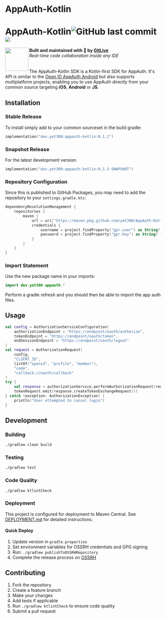 # AppAuth-Kotlin

<h1 align="left">AppAuth-Kotlin<img alt="GitHub last commit" src="https://img.shields.io/github/last-commit/gitliveapp/AppAuth-Kotlin?style=flat-square"> <a href="https://git.live"><img src="https://img.shields.io/badge/collaborate-on%20gitlive-blueviolet?style=flat-square"></a></h1>
<img align="left" width="75px" src="https://avatars2.githubusercontent.com/u/42865805?s=200&v=4"> 
  <b>Built and maintained with 🧡 by <a href="https://git.live">GitLive</a></b><br/>
  <i>Real-time code collaboration inside any IDE</i><br/>
<br/>
<br/>
The AppAuth-Kotlin SDK is a Kotlin-first SDK for AppAuth. It's API is similar to the <a href="https://github.com/openid/AppAuth-Android">Open ID AppAuth Android</a> but also supports multiplatform projects, enabling you to use AppAuth directly from your common source targeting <strong>iOS</strong>, <strong>Android</strong> or <strong>JS</strong>.

## Installation

### Stable Release

To install simply add to your common sourceset in the build gradle:

```kotlin
implementation("dev.yet300:appauth-kotlin:0.1.2")
```

### Snapshot Release

For the latest development version:

```kotlin
implementation("dev.yet300:appauth-kotlin:0.1.3-SNAPSHOT")
```

### Repository Configuration

Since this is published to GitHub Packages, you may need to add the repository to your `settings.gradle.kts`:

```kotlin
dependencyResolutionManagement {
    repositories {
        maven {
            url = uri("https://maven.pkg.github.com/yet300/AppAuth-Kotlin")
            credentials {
                username = project.findProperty("gpr.user") as String? ?: System.getenv("GITHUB_ACTOR")
                password = project.findProperty("gpr.key") as String? ?: System.getenv("GITHUB_TOKEN")
            }
        }
    }
}
```

### Import Statement

Use the new package name in your imports:

```kotlin
import dev.yet300.appauth.*
```

Perform a gradle refresh and you should then be able to import the app auth files.

## Usage

```kotlin
val config = AuthorizationServiceConfiguration(
    authorizationEndpoint = "https://endpoint/oauth/authorize",
    tokenEndpoint = "https://endpoint/oauth/token",
    endSessionEndpoint = "https://endpoint/oauth/logout"
)
val request = AuthorizationRequest(
    config,
    "CLIENT_ID",
    listOf("openid", "profile", "member"),
    "code",
    "callback://oauth/callback"
)
try {
    val response = authorizationService.performAuthorizationRequest(request)
    tokenRequest.emit(response.createTokenExchangeRequest())
} catch (exception: AuthorizationException) {
    println("User attempted to cancel login")
}
```

## Development

### Building

```bash
./gradlew clean build
```

### Testing

```bash
./gradlew test
```

### Code Quality

```bash
./gradlew ktlintCheck
```

### Deployment

This project is configured for deployment to Maven Central. See [DEPLOYMENT.md](DEPLOYMENT.md) for detailed instructions.

#### Quick Deploy

1. Update version in `gradle.properties`
2. Set environment variables for OSSRH credentials and GPG signing
3. Run: `./gradlew publishToOSSRHRepository`
4. Complete the release process on [OSSRH](https://oss.sonatype.org/)

## Contributing

1. Fork the repository
2. Create a feature branch
3. Make your changes
4. Add tests if applicable
5. Run `./gradlew ktlintCheck` to ensure code quality
6. Submit a pull request
